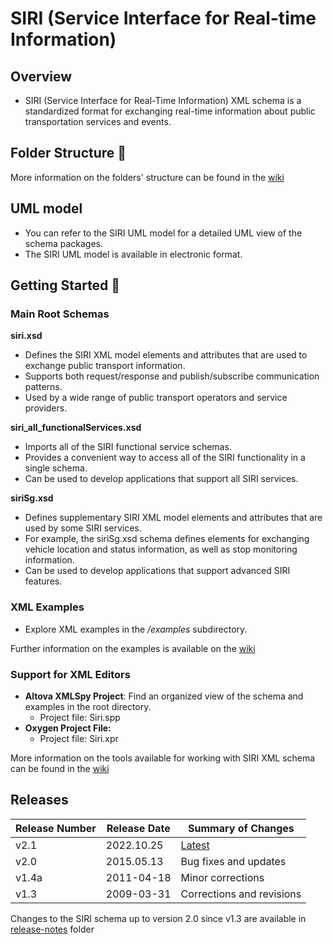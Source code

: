 # SIRI (Service Interface for Real-time Information)
## Overview

- SIRI (Service Interface for Real-Time Information) XML schema is a standardized format for exchanging real-time information about public transportation services and events.

## Folder Structure 📁

More information on the folders' structure can be found in the [wiki](https://github.com/ITxPT/SIRI/wiki/Structure-%26-Compatibility/#folders)

## UML model 

- You can refer to the SIRI UML model for a detailed UML view of the schema packages.
- The SIRI UML model is available in electronic format.

## Getting Started 🚀
### Main Root Schemas

**siri.xsd**

- Defines the SIRI XML model elements and attributes that are used to exchange public transport information.
- Supports both request/response and publish/subscribe communication patterns.
- Used by a wide range of public transport operators and service providers.

**siri_all_functionalServices.xsd**

- Imports all of the SIRI functional service schemas.
- Provides a convenient way to access all of the SIRI functionality in a single schema.
- Can be used to develop applications that support all SIRI services.

**siriSg.xsd**

- Defines supplementary SIRI XML model elements and attributes that are used by some SIRI services.
- For example, the siriSg.xsd schema defines elements for exchanging vehicle location and status information, as well as stop monitoring information.
- Can be used to develop applications that support advanced SIRI features.

### XML Examples

- Explore XML examples in the */examples* subdirectory.

Further information on the examples is available on the [wiki](https://github.com/ITxPT/SIRI/wiki/Using-SIRI#how-to-use-example-files)

### Support for XML Editors 

- **Altova XMLSpy Project**: Find an organized view of the schema and examples in the root directory.
  - Project file: Siri.spp
- **Oxygen Project File:**
  - Project file: Siri.xpr

More information on the tools available for working with SIRI XML schema can be found in the [wiki](https://github.com/ITxPT/SIRI/wiki/Software-&-tools)

## Releases

| Release Number | Release Date | Summary of Changes         |
|----------------|--------------|----------------------------|
| v2.1           | 2022.10.25   | [Latest](https://github.com/SIRI-CEN/SIRI/releases/tag/v2.1) |
| v2.0           | 2015.05.13   | Bug fixes and updates      |
| v1.4a          | 2011-04-18   | Minor corrections          |
| v1.3           | 2009-03-31   | Corrections and revisions  |

Changes to the SIRI schema up to version 2.0 since v1.3 are available in [release-notes](release-notes) folder
